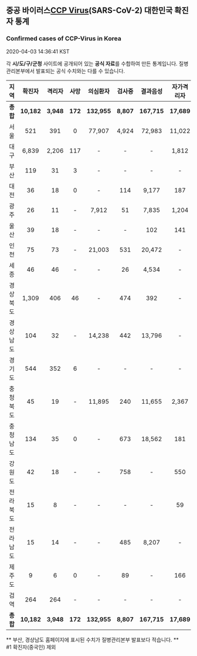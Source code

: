 
## 중공 바이러스[CCP Virus]()(SARS-CoV-2) 대한민국 확진자 통계
### Confirmed cases of CCP-Virus in Korea
2020-04-03 14:36:41 KST

각 **시/도/구/군청** 사이트에 공개되어 있는 **공식 자료**를 수합하여 만든 통계입니다.
질병관리본부에서 발표되는 공식 수치와는 다를 수 있습니다.


|  지역  | 확진자 |  격리자  |  사망  |  의심환자  |  검사중  |  결과음성  |  자가격리자  |  감시중  |  감시해제  |  퇴원  |
|:------:|:------:|:--------:|:--------:|:----------:|:--------:|:----------------:|:------------:|:--------:|:----------:|:--:|
|**총합**|**10,182**|**3,948**|**172**|**132,955**|**8,807**|**167,715**|**17,689**|**6,388**|**21,524**|**6,015**|
|서울|521|391|0|77,907|4,924|72,983|11,022|3,550|7,472|130|
|대구|6,839|2,206|117|-|-|-|1,812|-|-|4,516|
|부산|119|31|3|-|-|-|-|-|-|85|
|대전|36|18|0|-|114|9,177|187|187|570|18|
|광주|26|11|-|7,912|51|7,835|1,204|5|1,199|15|
|울산|39|18|-|-|-|102|141|1|140|21|
|인천|75|73|-|21,003|531|20,472|-|-|-|2|
|세종|46|46|-|-|26|4,534|-|-|-|-|
|경상북도|1,309|406|46|-|474|392|-|1,399|10,048|810|
|경상남도|104|32|-|14,238|442|13,796|-|-|-|72|
|경기도|544|352|6|-|-|-|-|-|-|186|
|충청북도|45|19|-|11,895|240|11,655|2,367|532|1,835|26|
|충청남도|134|35|0|-|673|18,562|181|-|-|99|
|강원도|42|18|-|-|758|-|550|-|-|24|
|전라북도|15|8|-|-|-|-|59|-|-|7|
|전라남도|15|14|-|-|485|8,207|-|714|260|1|
|제주도|9|6|0|-|89|-|166|-|-|3|
|검역|264|264|-|-|-|-|-|-|-|-|
|**총합**|**10,182**|**3,948**|**172**|**132,955**|**8,807**|**167,715**|**17,689**|**6,388**|**21,524**|**6,015**|


** 부산, 경상남도 홈페이지에 표시된 수치가 질병관리본부 발표보다 적습니다. **<br>
#1 확진자(중국인) 제외
    